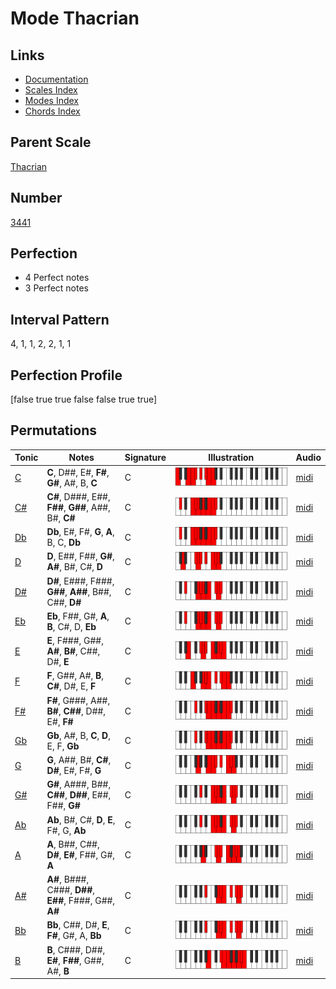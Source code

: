 # Mode Thacrian

## Links

- [Documentation](index.md)
- [Scales Index](Scales.md)
- [Modes Index](Modes.md)
- [Chords Index](Chords.md)

## Parent Scale

[Thacrian](ScaleThacrian.md)

## Number

[3441](https://ianring.com/musictheory/scales/3441)

## Perfection

- 4 Perfect notes
- 3 Perfect notes

## Interval Pattern

4, 1, 1, 2, 2, 1, 1

## Perfection Profile

[false true true false false true true]

## Permutations

| Tonic | Notes | Signature | Illustration | Audio |
|-------|-------|-----------|--------------|-------|
| [C](ModeCNaturalThacrian.md) | **C**, D##, E#, **F#**, **G#**, A#, B, **C** | C | ![CNaturalThacrian](ModeCNaturalThacrian.png) | [midi](https://github.com/edipermadi/music/blob/main/docs/ModeCNaturalThacrian.mid?raw=true) |
| [C#](ModeCSharpThacrian.md) | **C#**, D###, E##, **F##**, **G##**, A##, B#, **C#** | C | ![CSharpThacrian](ModeCSharpThacrian.png) | [midi](https://github.com/edipermadi/music/blob/main/docs/ModeCSharpThacrian.mid?raw=true) |
| [Db](ModeDFlatThacrian.md) | **Db**, E#, F#, **G**, **A**, B, C, **Db** | C | ![DFlatThacrian](ModeDFlatThacrian.png) | [midi](https://github.com/edipermadi/music/blob/main/docs/ModeDFlatThacrian.mid?raw=true) |
| [D](ModeDNaturalThacrian.md) | **D**, E##, F##, **G#**, **A#**, B#, C#, **D** | C | ![DNaturalThacrian](ModeDNaturalThacrian.png) | [midi](https://github.com/edipermadi/music/blob/main/docs/ModeDNaturalThacrian.mid?raw=true) |
| [D#](ModeDSharpThacrian.md) | **D#**, E###, F###, **G##**, **A##**, B##, C##, **D#** | C | ![DSharpThacrian](ModeDSharpThacrian.png) | [midi](https://github.com/edipermadi/music/blob/main/docs/ModeDSharpThacrian.mid?raw=true) |
| [Eb](ModeEFlatThacrian.md) | **Eb**, F##, G#, **A**, **B**, C#, D, **Eb** | C | ![EFlatThacrian](ModeEFlatThacrian.png) | [midi](https://github.com/edipermadi/music/blob/main/docs/ModeEFlatThacrian.mid?raw=true) |
| [E](ModeENaturalThacrian.md) | **E**, F###, G##, **A#**, **B#**, C##, D#, **E** | C | ![ENaturalThacrian](ModeENaturalThacrian.png) | [midi](https://github.com/edipermadi/music/blob/main/docs/ModeENaturalThacrian.mid?raw=true) |
| [F](ModeFNaturalThacrian.md) | **F**, G##, A#, **B**, **C#**, D#, E, **F** | C | ![FNaturalThacrian](ModeFNaturalThacrian.png) | [midi](https://github.com/edipermadi/music/blob/main/docs/ModeFNaturalThacrian.mid?raw=true) |
| [F#](ModeFSharpThacrian.md) | **F#**, G###, A##, **B#**, **C##**, D##, E#, **F#** | C | ![FSharpThacrian](ModeFSharpThacrian.png) | [midi](https://github.com/edipermadi/music/blob/main/docs/ModeFSharpThacrian.mid?raw=true) |
| [Gb](ModeGFlatThacrian.md) | **Gb**, A#, B, **C**, **D**, E, F, **Gb** | C | ![GFlatThacrian](ModeGFlatThacrian.png) | [midi](https://github.com/edipermadi/music/blob/main/docs/ModeGFlatThacrian.mid?raw=true) |
| [G](ModeGNaturalThacrian.md) | **G**, A##, B#, **C#**, **D#**, E#, F#, **G** | C | ![GNaturalThacrian](ModeGNaturalThacrian.png) | [midi](https://github.com/edipermadi/music/blob/main/docs/ModeGNaturalThacrian.mid?raw=true) |
| [G#](ModeGSharpThacrian.md) | **G#**, A###, B##, **C##**, **D##**, E##, F##, **G#** | C | ![GSharpThacrian](ModeGSharpThacrian.png) | [midi](https://github.com/edipermadi/music/blob/main/docs/ModeGSharpThacrian.mid?raw=true) |
| [Ab](ModeAFlatThacrian.md) | **Ab**, B#, C#, **D**, **E**, F#, G, **Ab** | C | ![AFlatThacrian](ModeAFlatThacrian.png) | [midi](https://github.com/edipermadi/music/blob/main/docs/ModeAFlatThacrian.mid?raw=true) |
| [A](ModeANaturalThacrian.md) | **A**, B##, C##, **D#**, **E#**, F##, G#, **A** | C | ![ANaturalThacrian](ModeANaturalThacrian.png) | [midi](https://github.com/edipermadi/music/blob/main/docs/ModeANaturalThacrian.mid?raw=true) |
| [A#](ModeASharpThacrian.md) | **A#**, B###, C###, **D##**, **E##**, F###, G##, **A#** | C | ![ASharpThacrian](ModeASharpThacrian.png) | [midi](https://github.com/edipermadi/music/blob/main/docs/ModeASharpThacrian.mid?raw=true) |
| [Bb](ModeBFlatThacrian.md) | **Bb**, C##, D#, **E**, **F#**, G#, A, **Bb** | C | ![BFlatThacrian](ModeBFlatThacrian.png) | [midi](https://github.com/edipermadi/music/blob/main/docs/ModeBFlatThacrian.mid?raw=true) |
| [B](ModeBNaturalThacrian.md) | **B**, C###, D##, **E#**, **F##**, G##, A#, **B** | C | ![BNaturalThacrian](ModeBNaturalThacrian.png) | [midi](https://github.com/edipermadi/music/blob/main/docs/ModeBNaturalThacrian.mid?raw=true) |
